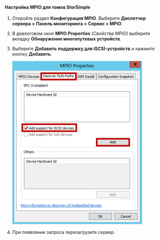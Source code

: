 #### <a name="to-configure-mpio-for-storsimple-volumes"></a>Настройка MPIO для томов StorSimple
1. Откройте раздел **Конфигурация MPIO**. Выберите **Диспетчер сервера > Панель мониторинга > Сервис > MPIO**.
2. В диалоговом окне **MPIO Properties** (Свойства MPIO) выберите вкладку **Обнаружение многопутевых устройств**.
3. Выберите **Добавить поддержку для iSCSI-устройств** и нажмите кнопку **Добавить**.  
   
    ![Свойства MPIO. Обнаружение путей](./media/storsimple-configure-mpio-volumes/IC741003.png)
4. При появлении запроса перезагрузите сервер.



<!--HONumber=Nov16_HO3-->


